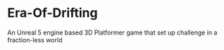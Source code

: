 # Era-Of-Drifting
An Unreal 5 engine based 3D Platformer game that set up challenge in a fraction-less world
